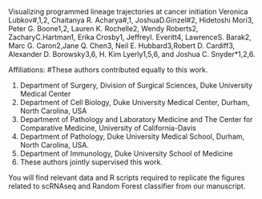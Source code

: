 Visualizing programmed lineage trajectories at cancer initiation
Veronica Lubkov#,1,2, Chaitanya R. Acharya#,1, JoshuaD.Ginzel#2, Hidetoshi Mori3, Peter G. Boone1,2, Lauren K. Rochelle2, Wendy Roberts2, ZacharyC.Hartman1, Erika Crosby1, JeffreyI. Everitt4, LawrenceS. Barak2, Marc G. Caron2,Jane Q. Chen3, Neil E. Hubbard3,Robert D. Cardiff3, Alexander D. Borowsky3,6, H. Kim Lyerly1,5,6, and Joshua C. Snyder*1,2,6.

Affiliations: #These authors contributed equally to this work.

1. Department of Surgery, Division of Surgical Sciences, Duke University Medical Center
2. Department of Cell Biology, Duke University Medical Center, Durham, North Carolina, USA
3. Department of Pathology and Laboratory Medicine and The Center for Comparative Medicine, University of California-Davis
4. Department of Pathology, Duke University Medical School, Durham, North Carolina, USA.
5. Department of Immunology, Duke University School of Medicine
6. These authors jointly supervised this work.


You will find relevant data and R scripts required to replicate the figures related to scRNAseq and Random Forest classifier from our manuscript.
